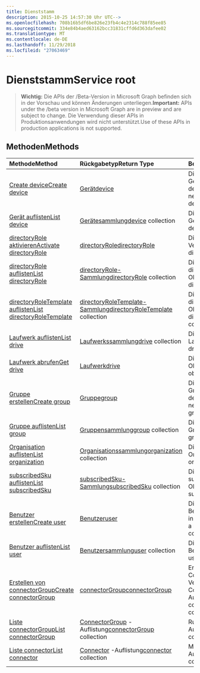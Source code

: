 ```yaml
---
title: Dienststamm
description: 2015-10-25 14:57:30 Uhr UTC-->
ms.openlocfilehash: 708b16b5df6be826e23fb4c4e2314c788f85ee85
ms.sourcegitcommit: 334e84b4aed63162bcc31831cffd6d363dafee02
ms.translationtype: MT
ms.contentlocale: de-DE
ms.lasthandoff: 11/29/2018
ms.locfileid: "27063469"
---
```

# <a name="service-root"></a><span data-ttu-id="5078b-103">Dienststamm</span><span class="sxs-lookup"><span data-stu-id="5078b-103">Service root</span></span>

> <span data-ttu-id="5078b-104">**Wichtig:** Die APIs der /Beta-Version in Microsoft Graph befinden sich in der Vorschau und können Änderungen unterliegen.</span><span class="sxs-lookup"><span data-stu-id="5078b-104">**Important:** APIs under the /beta version in Microsoft Graph are in preview and are subject to change.</span></span> <span data-ttu-id="5078b-105">Die Verwendung dieser APIs in Produktionsanwendungen wird nicht unterstützt.</span><span class="sxs-lookup"><span data-stu-id="5078b-105">Use of these APIs in production applications is not supported.</span></span>

## <a name="methods"></a><span data-ttu-id="5078b-106">Methoden</span><span class="sxs-lookup"><span data-stu-id="5078b-106">Methods</span></span>



| <span data-ttu-id="5078b-107">Methode</span><span class="sxs-lookup"><span data-stu-id="5078b-107">Method</span></span>           | <span data-ttu-id="5078b-108">Rückgabetyp</span><span class="sxs-lookup"><span data-stu-id="5078b-108">Return Type</span></span>    |<span data-ttu-id="5078b-109">Beschreibung</span><span class="sxs-lookup"><span data-stu-id="5078b-109">Description</span></span>|
|:---------------|:--------|:----------|
|[<span data-ttu-id="5078b-110">Create device</span><span class="sxs-lookup"><span data-stu-id="5078b-110">Create device</span></span>](../api/device-post-devices.md) |[<span data-ttu-id="5078b-111">Gerät</span><span class="sxs-lookup"><span data-stu-id="5078b-111">device</span></span>](device.md)| <span data-ttu-id="5078b-112">Dient zum Erstellen eines neuen Gerätss durch Veröffentlichen in der Gerätesammlung.</span><span class="sxs-lookup"><span data-stu-id="5078b-112">Create a new device by posting to the devices collection.</span></span>|
|[<span data-ttu-id="5078b-113">Gerät auflisten</span><span class="sxs-lookup"><span data-stu-id="5078b-113">List device</span></span>](../api/device-list.md) | <span data-ttu-id="5078b-114">[Gerätesammlung](device.md)</span><span class="sxs-lookup"><span data-stu-id="5078b-114">[device](device.md) collection</span></span> |<span data-ttu-id="5078b-115">Dient zum Abrufen einer Geräteobjektsammlung.</span><span class="sxs-lookup"><span data-stu-id="5078b-115">Get device object collection.</span></span> |
|[<span data-ttu-id="5078b-116">directoryRole aktivieren</span><span class="sxs-lookup"><span data-stu-id="5078b-116">Activate directoryRole</span></span>](../api/directoryrole-post-directoryroles.md) | [<span data-ttu-id="5078b-117">directoryRole</span><span class="sxs-lookup"><span data-stu-id="5078b-117">directoryRole</span></span>](directoryrole.md) |<span data-ttu-id="5078b-118">Dient zum Aktivieren einer Verzeichnisrolle.</span><span class="sxs-lookup"><span data-stu-id="5078b-118">Activate a directory role.</span></span> |
|[<span data-ttu-id="5078b-119">directoryRole auflisten</span><span class="sxs-lookup"><span data-stu-id="5078b-119">List directoryRole</span></span>](../api/directoryrole-list.md) | <span data-ttu-id="5078b-120">[directoryRole-Sammlung](directoryrole.md)</span><span class="sxs-lookup"><span data-stu-id="5078b-120">[directoryRole](directoryrole.md) collection</span></span> |<span data-ttu-id="5078b-121">Dient zum Abrufen der directoryRole-Objektsammlung.</span><span class="sxs-lookup"><span data-stu-id="5078b-121">Get directoryRole object collection.</span></span> |
|[<span data-ttu-id="5078b-122">directoryRoleTemplate auflisten</span><span class="sxs-lookup"><span data-stu-id="5078b-122">List directoryRoleTemplate</span></span>](../api/directoryroletemplate-list.md) | <span data-ttu-id="5078b-123">[directoryRoleTemplate-Sammlung](directoryroletemplate.md)</span><span class="sxs-lookup"><span data-stu-id="5078b-123">[directoryRoleTemplate](directoryroletemplate.md) collection</span></span> |<span data-ttu-id="5078b-124">Dient zum Abrufen der directoryRoleTemplate-Objektsammlung.</span><span class="sxs-lookup"><span data-stu-id="5078b-124">Get directoryRoleTemplate object collection.</span></span> |
|[<span data-ttu-id="5078b-125">Laufwerk auflisten</span><span class="sxs-lookup"><span data-stu-id="5078b-125">List drive</span></span>](../api/drive-list.md) | <span data-ttu-id="5078b-126">[Laufwerkssammlung](drive.md)</span><span class="sxs-lookup"><span data-stu-id="5078b-126">[drive](drive.md) collection</span></span> |<span data-ttu-id="5078b-127">Dient zum Abrufen einer Laufwerksobjektsammlung.</span><span class="sxs-lookup"><span data-stu-id="5078b-127">Get drive object collection.</span></span> |
|[<span data-ttu-id="5078b-128">Laufwerk abrufen</span><span class="sxs-lookup"><span data-stu-id="5078b-128">Get drive</span></span>](../api/drive-get.md) | [<span data-ttu-id="5078b-129">Laufwerk</span><span class="sxs-lookup"><span data-stu-id="5078b-129">drive</span></span>](drive.md)  |<span data-ttu-id="5078b-130">Dient zum Abrufen von Objekteigenschaften.</span><span class="sxs-lookup"><span data-stu-id="5078b-130">Get drive object properties.</span></span> |
|[<span data-ttu-id="5078b-131">Gruppe erstellen</span><span class="sxs-lookup"><span data-stu-id="5078b-131">Create group</span></span>](../api/group-post-groups.md) |[<span data-ttu-id="5078b-132">Gruppe</span><span class="sxs-lookup"><span data-stu-id="5078b-132">group</span></span>](group.md)| <span data-ttu-id="5078b-133">Dient zum Erstellen einer neuen Gruppe durch Veröffentlichen in der Gruppensammlung.</span><span class="sxs-lookup"><span data-stu-id="5078b-133">Create a new group by posting to the groups collection.</span></span>|
|[<span data-ttu-id="5078b-134">Gruppe auflisten</span><span class="sxs-lookup"><span data-stu-id="5078b-134">List group</span></span>](../api/group-list.md) | <span data-ttu-id="5078b-135">[Gruppensammlung](group.md)</span><span class="sxs-lookup"><span data-stu-id="5078b-135">[group](group.md) collection</span></span> |<span data-ttu-id="5078b-136">Dient zum Abrufen einer Gruppenobjektsammlung.</span><span class="sxs-lookup"><span data-stu-id="5078b-136">Get group object collection.</span></span> |
|[<span data-ttu-id="5078b-137">Organisation auflisten</span><span class="sxs-lookup"><span data-stu-id="5078b-137">List organization</span></span>](../api/organization-list.md) | <span data-ttu-id="5078b-138">[Organisationssammlung](organization.md)</span><span class="sxs-lookup"><span data-stu-id="5078b-138">[organization](organization.md) collection</span></span> |<span data-ttu-id="5078b-139">Dient zum Abrufen der Organisationsobjektsammlung.</span><span class="sxs-lookup"><span data-stu-id="5078b-139">Get organization object collection.</span></span> |
|[<span data-ttu-id="5078b-140">subscribedSku auflisten</span><span class="sxs-lookup"><span data-stu-id="5078b-140">List subscribedSku</span></span>](../api/subscribedsku-list.md) | <span data-ttu-id="5078b-141">[subscribedSku-Sammlung](subscribedsku.md)</span><span class="sxs-lookup"><span data-stu-id="5078b-141">[subscribedSku](subscribedsku.md) collection</span></span> |<span data-ttu-id="5078b-142">Dient zum Abrufen der subscribedSku-Objektsammlung.</span><span class="sxs-lookup"><span data-stu-id="5078b-142">Get subscribedSku object collection.</span></span> |
|[<span data-ttu-id="5078b-143">Benutzer erstellen</span><span class="sxs-lookup"><span data-stu-id="5078b-143">Create user</span></span>](../api/user-post-users.md) |[<span data-ttu-id="5078b-144">Benutzer</span><span class="sxs-lookup"><span data-stu-id="5078b-144">user</span></span>](user.md)| <span data-ttu-id="5078b-145">Dient zum Erstellen eines neuen Benutzers durch Veröffentlichen in der Benutzersammlung.</span><span class="sxs-lookup"><span data-stu-id="5078b-145">Create a new user by posting to the users collection.</span></span>|
|[<span data-ttu-id="5078b-146">Benutzer auflisten</span><span class="sxs-lookup"><span data-stu-id="5078b-146">List user</span></span>](../api/user-list.md) | <span data-ttu-id="5078b-147">[Benutzersammlung](user.md)</span><span class="sxs-lookup"><span data-stu-id="5078b-147">[user](user.md) collection</span></span> |<span data-ttu-id="5078b-148">Dient zum Abrufen einer Benutzerobjektsammlung.</span><span class="sxs-lookup"><span data-stu-id="5078b-148">Get user object collection.</span></span> |
|[<span data-ttu-id="5078b-149">Erstellen von connectorGroup</span><span class="sxs-lookup"><span data-stu-id="5078b-149">Create connectorGroup</span></span>](../api/connectorgroup-post-connectorgroups.md) |[<span data-ttu-id="5078b-150">connectorGroup</span><span class="sxs-lookup"><span data-stu-id="5078b-150">connectorGroup</span></span>](connectorgroup.md)|<span data-ttu-id="5078b-151">Erstellen Sie eine neue ConnectorGroup, durch die Veröffentlichung auf der ConnectorGroups-Auflistung.</span><span class="sxs-lookup"><span data-stu-id="5078b-151">Create a new connectorGroup by posting to the connectorGroups collection.</span></span>|
|[<span data-ttu-id="5078b-152">Liste connectorGroup</span><span class="sxs-lookup"><span data-stu-id="5078b-152">List connectorGroup</span></span>](../api/connectorgroup-list.md) | <span data-ttu-id="5078b-153">[ConnectorGroup](connectorgroup.md) -Auflistung</span><span class="sxs-lookup"><span data-stu-id="5078b-153">[connectorGroup](connectorgroup.md) collection</span></span> |<span data-ttu-id="5078b-154">Rufen Sie ConnectorGroup-Auflistung-Objekts.</span><span class="sxs-lookup"><span data-stu-id="5078b-154">Get connectorGroup object collection.</span></span> |
|[<span data-ttu-id="5078b-155">Liste connector</span><span class="sxs-lookup"><span data-stu-id="5078b-155">List connector</span></span>](../api/connector-list.md) | <span data-ttu-id="5078b-156">[Connector](connector.md) -Auflistung</span><span class="sxs-lookup"><span data-stu-id="5078b-156">[connector](connector.md) collection</span></span> |<span data-ttu-id="5078b-157">Möchten Sie Connector-Auflistung-Objekts erhalten.</span><span class="sxs-lookup"><span data-stu-id="5078b-157">Get connector object collection.</span></span> |

<!-- uuid: 8fcb5dbc-d5aa-4681-8e31-b001d5168d79
2015-10-25 14:57:30 UTC -->
<!-- {
  "type": "#page.annotation",
  "description": "Service root",
  "keywords": "",
  "section": "documentation",
  "tocPath": ""
}-->
